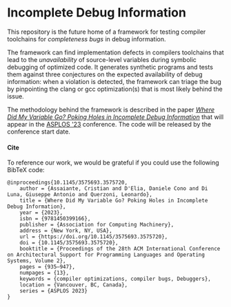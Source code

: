 # Incomplete Debug Information

This repository is the future home of a framework for testing compiler toolchains for *completeness bugs* in debug information. 

The framework can find implementation defects in compilers toolchains that lead to the *unavailability* of source-level variables during symbolic debugging of optimized code. It generates synthetic programs and tests them against three conjectures on the expected availability of debug information: when a violation is detected, the framework can triage the bug by pinpointing the clang or gcc optimization(s) that is most likely behind the issue.

The methodology behind the framework is described in the paper [*Where Did My Variable Go? Poking Holes in Incomplete Debug Information*](https://arxiv.org/abs/2211.09568) that will appear in the [ASPLOS '23](https://asplos-conference.org/) conference. The code will be released by the conference start date.

#### Cite
To reference our work, we would be grateful if you could use the following BibTeX code:

```
@inproceedings{10.1145/3575693.3575720,
    author = {Assaiante, Cristian and D'Elia, Daniele Cono and Di Luna, Giuseppe Antonio and Querzoni, Leonardo},
    title = {Where Did My Variable Go? Poking Holes in Incomplete Debug Information},
    year = {2023},
    isbn = {9781450399166},
    publisher = {Association for Computing Machinery},
    address = {New York, NY, USA},
    url = {https://doi.org/10.1145/3575693.3575720},
    doi = {10.1145/3575693.3575720},
    booktitle = {Proceedings of the 28th ACM International Conference on Architectural Support for Programming Languages and Operating Systems, Volume 2},
    pages = {935–947},
    numpages = {13},
    keywords = {compiler optimizations, compiler bugs, Debuggers},
    location = {Vancouver, BC, Canada},
    series = {ASPLOS 2023}
}
```
